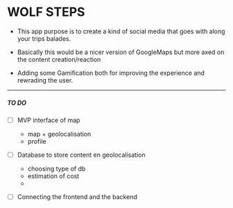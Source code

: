 # WOLF STEPS

 - This app purpose is to create a kind of social media that goes with along your trips balades.

- Basically this would be a nicer version of GoogleMaps but more axed on the content creation/reaction

- Adding some Gamification both for improving the experience and rewrading the user.
--------------------------------------


##### TO DO 

- [ ] MVP interface of map
    - map + geolocalisation
    - profile
- [ ]  Database to store content en geolocalisation
    - choosing type of db
    - estimation of cost
    - 
- [ ]  Connecting the frontend and the backend







